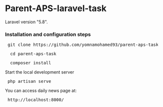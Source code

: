 # Parent-APS-laravel-task

Laravel version "5.8".

### Installation and configuration steps

 <pre> git clone https://github.com/yomnamohamed93/parent-aps-task.git </pre>   
 <pre>  cd parent-aps-task </pre>
 <pre>  composer install </pre>
 
Start the local development server

   <pre> php artisan serve </pre>
  
You can access daily news page at:
<pre> http://localhost:8000/ </pre>
